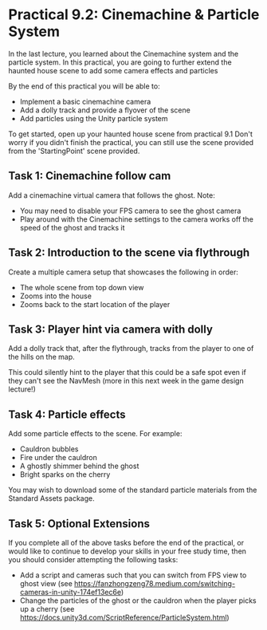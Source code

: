 # Practical 9.2: Cinemachine & Particle System

In the last lecture, you learned about the Cinemachine system and the particle system. In this practical, you are going to further extend the haunted house scene to add some camera effects and particles

By the end of this practical you will be able to:

-	Implement a basic cinemachine camera
-	Add a dolly track and provide a flyover of the scene
- Add particles using the Unity particle system

To get started, open up your haunted house scene from practical 9.1  Don't worry if you didn't finish the practical, you can still use the scene provided from the 'StartingPoint' scene provided.


## Task 1: Cinemachine follow cam

Add a cinemachine virtual camera that follows the ghost. Note:

- You may need to disable your FPS camera to see the ghost camera
- Play around with the Cinemachine settings to the camera works off the speed of the ghost and tracks it

## Task 2: Introduction to the scene via flythrough

Create a multiple camera setup that showcases the following in order:

- The whole scene from top down view
- Zooms into the house
- Zooms back to the start location of the player

## Task 3: Player hint via camera with dolly 

Add a dolly track that, after the flythrough, tracks from the player to one of the hills on the map. 

This could silently hint to the player that this could be a safe spot even if they can't see the NavMesh (more in this next week in the game design lecture!) 

## Task 4: Particle effects

Add some particle effects to the scene. For example: 

- Cauldron bubbles
- Fire under the cauldron
- A ghostly shimmer behind the ghost
- Bright sparks on the cherry

You may wish to download some of the standard particle materials from the Standard Assets package. 

## Task 5: Optional Extensions

If you complete all of the above tasks before the end of the practical, or would like to continue to develop your skills in your free study time, then you should consider attempting the following tasks:

- Add a script and cameras such that you can switch from FPS view to ghost view (see https://fanzhongzeng78.medium.com/switching-cameras-in-unity-174ef13ec6e)
- Change the particles of the ghost or the cauldron when the player picks up a cherry (see https://docs.unity3d.com/ScriptReference/ParticleSystem.html) 

